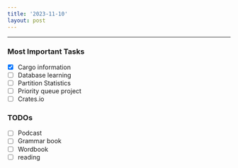 ```yaml
---
title: '2023-11-10'
layout: post
---
```


---

### Most Important Tasks

- [x] Cargo information
- [ ] Database learning
- [ ] Partition Statistics
- [ ] Priority queue project
- [ ] Crates.io

### TODOs

- [ ] Podcast
- [ ] Grammar book
- [ ] Wordbook
- [ ] reading
